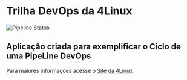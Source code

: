 # Trilha DevOps da 4Linux

![Pipeline Status](https://github.com/etrombeta/DevOpsLab-HelloWorld/actions/workflows/pipeline.yml/badge.svg) 

## Aplicação criada para exemplificar o Ciclo de uma PipeLine DevOps


Para maiores informações acesse o [Site da 4Linux](https://www.4linux.com.br/cursos/devops)
